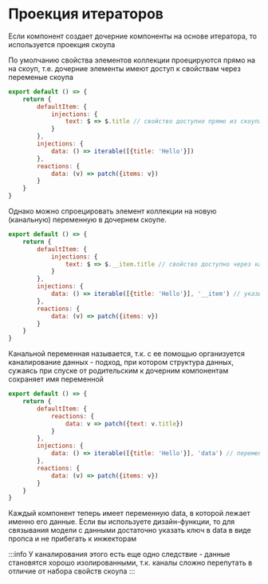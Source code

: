 # Проекция итераторов


Если компонент создает дочерние компоненты на основе итератора, то используется проекция скоупа

По умолчанию свойства элементов коллекции проецируются прямо на на скоуп, т.е. дочерние элементы имеют доступ к свойствам через переменые скоупа

```javascript
export default () => {
    return {
        defaultItem: {
            injections: {
                text: $ => $.title // свойство доступно прямо из скоупа
            }
        },
        injections: {
            data: () => iterable([{title: 'Hello'}])
        },
        reactions: {
            data: (v) => patch({items: v})
        }
    }
}
```

Однако можно спроецировать элемент коллекции на новую (канальную) переменную в дочернем скоупе. 

```javascript
export default () => {
    return {
        defaultItem: {
            injections: {
                text: $ => $.__item.title // свойство доступно через канальную переменную
            }
        },
        injections: {
            data: () => iterable([{title: 'Hello'}], '__item') // указываем канальную переменную
        },
        reactions: {
            data: (v) => patch({items: v})
        }
    }
}
```

Канальной переменная называется, т.к. с ее помощью организуется каналирование данных - подход, при котором структура данных, сужаясь при спуске от родительским к дочерним компонентам сохраняет имя переменной

```javascript
export default () => {
    return {
        defaultItem: {
            reactions: {
                data: v => patch({text: v.title})
            }
        },
        injections: {
            data: () => iterable([{title: 'Hello'}], 'data') // переменная будет иметь то же имя, что и родительская
        },
        reactions: {
            data: (v) => patch({items: v})
        }
    }
}
```

Каждый компонент теперь имеет переменную data, в которой лежает именно его данные. Если вы используете дизайн-функции, то для связывания модели с данными достаточно указать ключ в data в виде пропса и не прибегать к инжекторам

:::info
У каналирования этого есть еще одно следствие - данные становятся хорошо изолированными, т.к. каналы сложно перепутать в отличие от набора свойств скоупа
:::